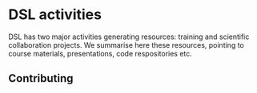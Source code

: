 # DSL activities

DSL has two major activities generating resources: training and scientific collaboration projects. We summarise here these resources, pointing to course materials, presentations, code respositories etc.

## Contributing


